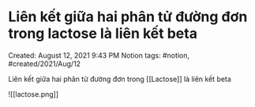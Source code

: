# Liên kết giữa hai phân tử đường đơn trong lactose là liên kết beta

Created: August 12, 2021 9:43 PM
Notion tags: #notion, #created/2021/Aug/12

Liên kết giữa hai phân tử đường đơn trong [[Lactose]] là liên kết beta

![[lactose.png]]